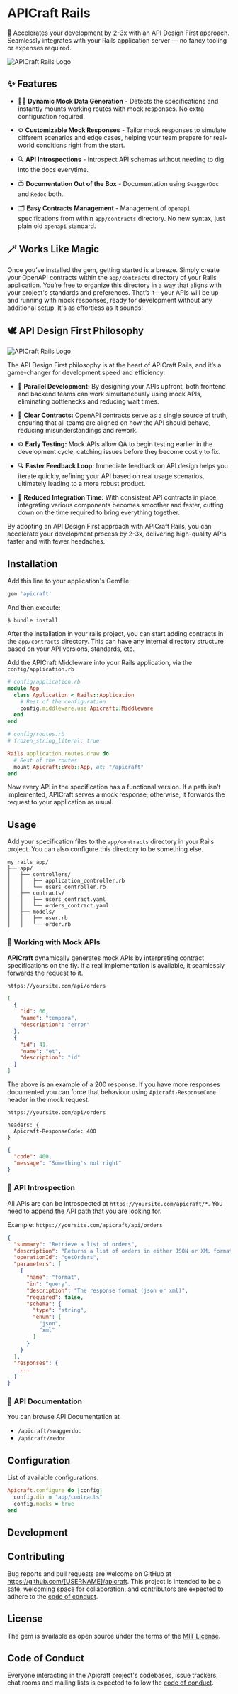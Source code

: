 # APICraft Rails
🚀 Accelerates your development by 2-3x with an API Design First approach. Seamlessly integrates with your Rails application server — no fancy tooling or expenses required.

![APICraft Rails Logo](assets/apicraft_rails.png)

## ✨ Features
- 🧑‍💻️ **Dynamic Mock Data Generation** - Detects the specifications and instantly mounts working routes with mock responses. No extra configuration required.

- ⚙️ **Customizable Mock Responses** - Tailor mock responses to simulate different scenarios and edge cases, helping your team prepare for real-world conditions right from the start.

- 🔍 **API Introspections** - Introspect API schemas without needing to dig into the docs everytime.

- 📺 **Documentation Out of the Box** - Documentation using `SwaggerDoc` and `Redoc` both.

- 🗂 **Easy Contracts Management** - Management of `openapi` specifications from within `app/contracts` directory. No new syntax, just plain old `openapi` standard.


## 🪄 Works Like Magic

Once you’ve installed the gem, getting started is a breeze. Simply create your OpenAPI contracts within the `app/contracts` directory of your Rails application. You’re free to organize this directory in a way that aligns with your project's standards and preferences. That’s it—your APIs will be up and running with mock responses, ready for development without any additional setup. It's as effortless as it sounds!

## 🕊 API Design First Philosophy

![APICraft Rails Logo](assets/api_first_workflow.jpg)

The API Design First philosophy is at the heart of APICraft Rails, and it’s a game-changer for development speed and efficiency:

- 🔄 **Parallel Development:** By designing your APIs upfront, both frontend and backend teams can work simultaneously using mock APIs, eliminating bottlenecks and reducing wait times.

- 📜 **Clear Contracts:** OpenAPI contracts serve as a single source of truth, ensuring that all teams are aligned on how the API should behave, reducing misunderstandings and rework.

- ⚙️ **Early Testing:** Mock APIs allow QA to begin testing earlier in the development cycle, catching issues before they become costly to fix.

- 🔍 **Faster Feedback Loop:** Immediate feedback on API design helps you iterate quickly, refining your API based on real usage scenarios, ultimately leading to a more robust product.

- 🚀 **Reduced Integration Time:** With consistent API contracts in place, integrating various components becomes smoother and faster, cutting down on the time required to bring everything together.

By adopting an API Design First approach with APICraft Rails, you can accelerate your development process by 2-3x, delivering high-quality APIs faster and with fewer headaches.


## Installation

Add this line to your application's Gemfile:

```ruby
gem 'apicraft'
```

And then execute:

    $ bundle install

After the installation in your rails project, you can start adding contracts in the `app/contracts` directory. This can have any internal directory structure based on your API versions, standards, etc.

Add the APICraft Middleware into your Rails application, via the `config/application.rb`

```ruby
# config/application.rb
module App
  class Application < Rails::Application
    # Rest of the configuration
    config.middleware.use Apicraft::Middleware
  end
end
```

```ruby
# config/routes.rb
# frozen_string_literal: true

Rails.application.routes.draw do
  # Rest of the routes
  mount Apicraft::Web::App, at: "/apicraft"
end
```

Now every API in the specification has a functional version. If a path isn't implemented, APICraft serves a mock response; otherwise, it forwards the request to your application as usual.

## Usage

Add your specification files to the `app/contracts` directory in your Rails project. You can also configure this directory to be something else.
```
my_rails_app/
├── app/
│   ├── controllers/
│   │   ├── application_controller.rb
│   │   └── users_controller.rb
│   ├── contracts/
│   │   ├── users_contract.yaml
│   │   └── orders_contract.yaml
│   ├── models/
│   │   ├── user.rb
│   │   └── order.rb
```
### 🥷 Working with Mock APIs
**APICraft** dynamically generates mock APIs by interpreting contract specifications on the fly. If a real implementation is available, it seamlessly forwards the request to it.

`https://yoursite.com/api/orders`
```json
[
  {
    "id": 66,
    "name": "tempora",
    "description": "error"
  },
  {
    "id": 41,
    "name": "et",
    "description": "id"
  }
]
```

The above is an example of a 200 response. If you have more responses documented you can force that behaviour using `Apicraft-ResponseCode` header in the mock request.

`https://yoursite.com/api/orders`
```
headers: {
  Apicraft-ResponseCode: 400
}
```
```json
{
  "code": 400,
  "message": "Something's not right"
}
```

### 👀 API Introspection
All APIs are can be introspected at `https://yoursite.com/apicraft/*`. You need to append the API path that you are looking for.

Example: `https://yoursite.com/apicraft/api/orders`
```json
{
  "summary": "Retrieve a list of orders",
  "description": "Returns a list of orders in either JSON or XML format.",
  "operationId": "getOrders",
  "parameters": [
    {
      "name": "format",
      "in": "query",
      "description": "The response format (json or xml)",
      "required": false,
      "schema": {
        "type": "string",
        "enum": [
          "json",
          "xml"
        ]
      }
    }
  ],
  "responses": {
    ...
  }
}
```
### 👀 API Documentation

You can browse API Documentation at
- `/apicraft/swaggerdoc`
- `/apicraft/redoc`

## Configuration

List of available configurations.

```ruby
Apicraft.configure do |config|
  config.dir = "app/contracts"
  config.mocks = true
end
```

## Development


## Contributing

Bug reports and pull requests are welcome on GitHub at https://github.com/[USERNAME]/apicraft. This project is intended to be a safe, welcoming space for collaboration, and contributors are expected to adhere to the [code of conduct](https://github.com/[USERNAME]/apicraft/blob/main/CODE_OF_CONDUCT.md).

## License

The gem is available as open source under the terms of the [MIT License](https://opensource.org/licenses/MIT).

## Code of Conduct

Everyone interacting in the Apicraft project's codebases, issue trackers, chat rooms and mailing lists is expected to follow the [code of conduct](https://github.com/[USERNAME]/apicraft/blob/main/CODE_OF_CONDUCT.md).
